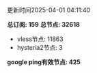 更新时间2025-04-01 04:11:40

**总订阅: 159**
**总节点: 32618**
- vless节点: 11863
- hysteria2节点: 3

**google ping有效节点: 425**
